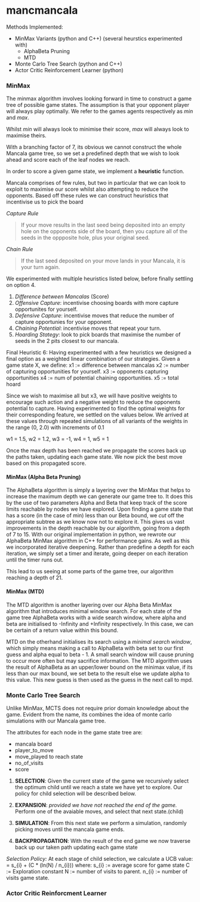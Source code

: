 # mancmancala

Methods Implemented:
  * MinMax Variants (python and C++) (several heurstics experimented with)
    * AlphaBeta Pruning
    * MTD
  * Monte Carlo Tree Search (python and C++)
  * Actor Critic Reinforcement Learner (python)
  
 ### MinMax
 The minmax algorithm involves looking forward in time to construct a game tree of possible game states.
 The assumption is that your opponent player will always play optimally. 
 We refer to the games agents respectively as *min* and *max*. 
 

Whilst *min* will always look to minimise their score, *max* will always look to maximise theirs.

With a branching factor of 7, its obvious we cannot construct the whole Mancala game tree, so we set a predefined depth that we wish to look ahead and score each of the leaf nodes we reach.

In order to score a given game state, we implement a **heuristic** function. 

Mancala comprises of few rules, but two in particular that we can look to exploit to maximise our score whilst also attempting to reduce the opponents. Based off these rules we can construct heuristics that incentivise us to pick the board  

*Capture Rule*
> If your move results in the last seed being deposited into an empty hole on the opponents side of the board, then you capture all of the seeds in the oppposite hole, plus your original seed.

*Chain Rule* 
> If the last seed deposited on your move lands in your Mancala, it is your turn again. 

We experimented with multiple heuristics listed below, before finally settling on option 4.
  1. *Difference between Mancalas* (Score)
  2. *Offensive Capture*: incentivise choosing boards with more capture opportunites for yourself.
  3. *Defensive Capture*: incentivise moves that reduce  the number of capture opportunies for your opponent.
  4. *Chaining Potential*: incentivise moves that repeat your turn. 
  5. *Hoarding Stategy*: look to pick boards that maximise the number of seeds in the 2 pits closest to our mancala.
     
Final Heuristic 6: 
Having experimented with a few heuristics we designed a final option as a weighted linear combination of our strategies.
Given a game state X, we define:
x1 := difference between mancalas
x2 := number of capturing opportunities for yourself. 
x3 := opponents capturing opportunities 
x4 := num of potential chaining opportunities.
x5 := total hoard 

Since we wish to maximise all but x3, we will have positive weights to encourage such action and a negative weight to reduce the opponents potential to capture. Having experimented to find the optimal weights for their corresponding feature, we settled on the values below. We arrived at these values through repeated simulations of all variants of the weights in the range (0, 2.0) with increments of 0.1

w1 = 1.5, w2 = 1.2, w3 = -1, w4 = 1, w5 = 1

Once the max depth has been reached we propagate the scores back up the paths taken, updating each game state. We now pick the best move based on this propagated score.
  
  #### MinMax (Alpha Beta Pruning)
The AlphaBeta algorithm is simply a layering over the MinMax that helps to increase the maximum depth we can generate our game tree to. It does this by the use of two parameters Alpha and Beta that keep track of the score limits reachable by nodes we have explored. Upon finding a game state that has a score (in the case of min) less than our Beta bound, we *cut* off the appropriate subtree as we know now not to explore it. This gives us vast improvements in the depth reachable by our algorithm, going from a depth of 7 to 15. With our original implementation in python, we rewrote our AlphaBeta MinMax algorithm in C++ for performance gains. As well as this we incorporated iterative deepening. Rather than predefine a depth for each iteration, we simply set a timer and iterate, going deeper on each iteration until the timer runs out.

This lead to us seeing at some parts of the game tree, our algorithm reaching a depth of 21. 
  
  #### MinMax (MTD)
The MTD algorithm is another layering over our Alpha Beta MinMax algorithm that introduces minimal window search. 
For each state of the game tree AlphaBeta works with a wide search window, where alpha and beta are initialised to -Infinity and +Infinity respectively. In this case, we can be certain of a return value within this bound. 

MTD on the otherhand initialises its search using a *minimal search window*, which simply means making a call to AlphaBeta with beta set to our first guess and alpha equal to beta - 1. A small search window will cause pruning to occur more often but may sacrifice information. The MTD algorithm uses the result of AlphaBeta as an upper/lower bound on the minimax value, if its less than our max bound, we set beta to the result else we update alpha to this value. This new guess is then used as the guess in the next call to mpd. 


### Monte Carlo Tree Search
Unlike MinMax, MCTS does not require prior domain knowledge about the game. 
Evident from the name, its combines the idea of monte carlo simulations with our Mancala game tree.

The attributes for each node in the game state tree are:
  * mancala board
  * player_to_move
  * move_played to reach state
  * no_of_visits
  * score

1. **SELECTION**: 
Given the current state of the game we recursively select the optimum child until we reach a state
we have yet to explore. Our policy for child selection will be described below.

2. **EXPANSION**: *provided we have not reached the end of the game.*
Perform one of the avaiable moves, and select that next state.(child) 

3. **SIMULATION**:
From this next state we perform a simulation, randomly picking moves until the mancala game ends.

4. **BACKPROPAGATION**:
With the result of the end game we now traverse back up our taken path updating each game state 

*Selection Policy:* 
At each stage of child selection, we calculate a UCB value:
  = s_{i} + (C * (ln(N) / n_{i}))
  where: 
    s_{i} := average score for game state
    C := Exploration constant
    N := number of visits to parent. 
    n_{i} := number of visits game state.
    


### Actor Critic Reinforcment Learner
